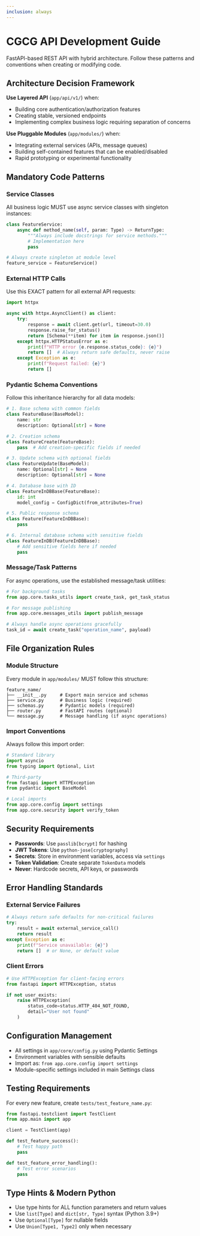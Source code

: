 ```yaml
---
inclusion: always
---
```


# CGCG API Development Guide

FastAPI-based REST API with hybrid architecture. Follow these patterns and conventions when creating or modifying code.

## Architecture Decision Framework

**Use Layered API** (`app/api/v1/`) when:
- Building core authentication/authorization features
- Creating stable, versioned endpoints
- Implementing complex business logic requiring separation of concerns

**Use Pluggable Modules** (`app/modules/`) when:
- Integrating external services (APIs, message queues)
- Building self-contained features that can be enabled/disabled
- Rapid prototyping or experimental functionality

## Mandatory Code Patterns

### Service Classes
All business logic MUST use async service classes with singleton instances:

```python
class FeatureService:
    async def method_name(self, param: Type) -> ReturnType:
        """Always include docstrings for service methods."""
        # Implementation here
        pass

# Always create singleton at module level
feature_service = FeatureService()
```

### External HTTP Calls
Use this EXACT pattern for all external API requests:

```python
import httpx

async with httpx.AsyncClient() as client:
    try:
        response = await client.get(url, timeout=30.0)
        response.raise_for_status()
        return [Schema(**item) for item in response.json()]
    except httpx.HTTPStatusError as e:
        print(f"HTTP error {e.response.status_code}: {e}")
        return []  # Always return safe defaults, never raise
    except Exception as e:
        print(f"Request failed: {e}")
        return []
```

### Pydantic Schema Conventions
Follow this inheritance hierarchy for all data models:

```python
# 1. Base schema with common fields
class FeatureBase(BaseModel):
    name: str
    description: Optional[str] = None

# 2. Creation schema
class FeatureCreate(FeatureBase):
    pass  # Add creation-specific fields if needed

# 3. Update schema with optional fields
class FeatureUpdate(BaseModel):
    name: Optional[str] = None
    description: Optional[str] = None

# 4. Database base with ID
class FeatureInDBBase(FeatureBase):
    id: int
    model_config = ConfigDict(from_attributes=True)

# 5. Public response schema
class Feature(FeatureInDBBase):
    pass

# 6. Internal database schema with sensitive fields
class FeatureInDB(FeatureInDBBase):
    # Add sensitive fields here if needed
    pass
```

### Message/Task Patterns
For async operations, use the established message/task utilities:

```python
# For background tasks
from app.core.tasks_utils import create_task, get_task_status

# For message publishing
from app.core.messages_utils import publish_message

# Always handle async operations gracefully
task_id = await create_task("operation_name", payload)
```

## File Organization Rules

### Module Structure
Every module in `app/modules/` MUST follow this structure:

```
feature_name/
├── __init__.py     # Export main service and schemas
├── service.py      # Business logic (required)
├── schemas.py      # Pydantic models (required)
├── router.py       # FastAPI routes (optional)
└── message.py      # Message handling (if async operations)
```

### Import Conventions
Always follow this import order:
```python
# Standard library
import asyncio
from typing import Optional, List

# Third-party
from fastapi import HTTPException
from pydantic import BaseModel

# Local imports
from app.core.config import settings
from app.core.security import verify_token
```

## Security Requirements

- **Passwords**: Use `passlib[bcrypt]` for hashing
- **JWT Tokens**: Use `python-jose[cryptography]` 
- **Secrets**: Store in environment variables, access via `settings`
- **Token Validation**: Create separate `TokenData` models
- **Never**: Hardcode secrets, API keys, or passwords

## Error Handling Standards

### External Service Failures
```python
# Always return safe defaults for non-critical failures
try:
    result = await external_service_call()
    return result
except Exception as e:
    print(f"Service unavailable: {e}")
    return []  # or None, or default value
```

### Client Errors
```python
# Use HTTPException for client-facing errors
from fastapi import HTTPException, status

if not user_exists:
    raise HTTPException(
        status_code=status.HTTP_404_NOT_FOUND,
        detail="User not found"
    )
```

## Configuration Management

- All settings in `app/core/config.py` using Pydantic Settings
- Environment variables with sensible defaults
- Import as: `from app.core.config import settings`
- Module-specific settings included in main Settings class

## Testing Requirements

For every new feature, create `tests/test_feature_name.py`:

```python
from fastapi.testclient import TestClient
from app.main import app

client = TestClient(app)

def test_feature_success():
    # Test happy path
    pass

def test_feature_error_handling():
    # Test error scenarios
    pass
```

## Type Hints & Modern Python

- Use type hints for ALL function parameters and return values
- Use `list[Type]` and `dict[str, Type]` syntax (Python 3.9+)
- Use `Optional[Type]` for nullable fields
- Use `Union[Type1, Type2]` only when necessary